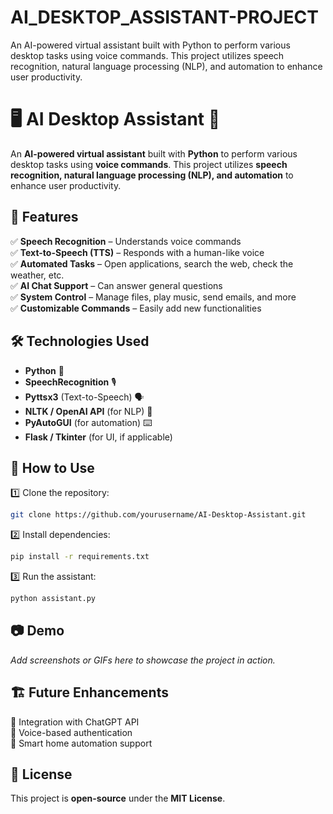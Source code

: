 # AI_DESKTOP_ASSISTANT-PROJECT
An AI-powered virtual assistant built with Python to perform various desktop tasks using voice commands. This project utilizes speech recognition, natural language processing (NLP), and automation to enhance user productivity.

# 🖥️ AI Desktop Assistant 🤖

An **AI-powered virtual assistant** built with **Python** to perform various desktop tasks using **voice commands**. This project utilizes **speech recognition, natural language processing (NLP), and automation** to enhance user productivity.

## 🚀 Features
✅ **Speech Recognition** – Understands voice commands  
✅ **Text-to-Speech (TTS)** – Responds with a human-like voice  
✅ **Automated Tasks** – Open applications, search the web, check the weather, etc.  
✅ **AI Chat Support** – Can answer general questions  
✅ **System Control** – Manage files, play music, send emails, and more  
✅ **Customizable Commands** – Easily add new functionalities  

## 🛠️ Technologies Used
- **Python** 🐍  
- **SpeechRecognition** 🎙️  
- **Pyttsx3** (Text-to-Speech) 🗣️  
- **NLTK / OpenAI API** (for NLP) 🧠  
- **PyAutoGUI** (for automation) ⌨️  
- **Flask / Tkinter** (for UI, if applicable)  

## 📌 How to Use
1️⃣ Clone the repository:  
```bash
git clone https://github.com/yourusername/AI-Desktop-Assistant.git
```
2️⃣ Install dependencies:  
```bash
pip install -r requirements.txt
```
3️⃣ Run the assistant:  
```bash
python assistant.py
```

## 📷 Demo
_Add screenshots or GIFs here to showcase the project in action._  

## 🏗️ Future Enhancements
🔹 Integration with ChatGPT API  
🔹 Voice-based authentication  
🔹 Smart home automation support  

## 📜 License
This project is **open-source** under the **MIT License**.
